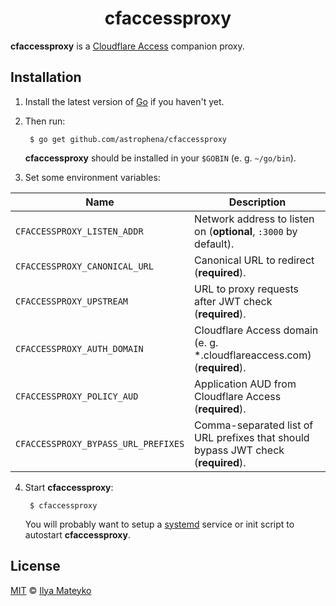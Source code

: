<div align="center">
  <h1>cfaccessproxy</h1>
</div>

**cfaccessproxy** is a [Cloudflare Access](https://developers.cloudflare.com/access/) companion proxy.

## Installation

1. Install the latest version of [Go](https://golang.org) if you haven't yet.

2. Then run:

        $ go get github.com/astrophena/cfaccessproxy

   **cfaccessproxy** should be installed in your `$GOBIN` (e. g.
   `~/go/bin`).

3. Set some environment variables:

| Name | Description |
| ---- | ----------- |
| `CFACCESSPROXY_LISTEN_ADDR` | Network address to listen on (**optional**, `:3000` by default). |
| `CFACCESSPROXY_CANONICAL_URL` | Canonical URL to redirect (**required**). |
| `CFACCESSPROXY_UPSTREAM` | URL to proxy requests after JWT check (**required**). |
| `CFACCESSPROXY_AUTH_DOMAIN` | Cloudflare Access domain (e. g. \*.cloudflareaccess.com) (**required**). |
| `CFACCESSPROXY_POLICY_AUD` | Application AUD from Cloudflare Access (**required**). |
| `CFACCESSPROXY_BYPASS_URL_PREFIXES` | Comma-separated list of URL prefixes that should bypass JWT check (**required**). |

4. Start **cfaccessproxy**:

        $ cfaccessproxy

   You will probably want to setup a [systemd](https://systemd.io)
   service or init script to autostart **cfaccessproxy**.

## License

[MIT](LICENSE.md) © [Ilya Mateyko](https://github.com/astrophena)
